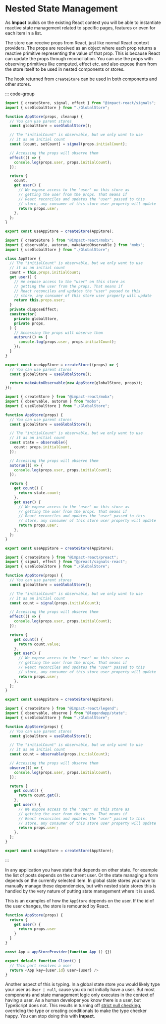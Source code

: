 # Nested State Management

As **Impact** builds on the existing React context you will be able to instantiate reactive state management related to specific pages, features or even for each item in a list.

The store can receive props from React, just like normal React context providers. The props are received as an object where each prop returns a reactive primitive representing the value of that prop. This is because React can update the props through reconciliation. You can use the props with observing primitives like computed, effect etc. and also expose them from the store itself to be used in nested components or stores.

The hook returned from `createStore` can be used in both components and other stores.

::: code-group

```ts [Impact Signals]
import { createStore, signal, effect } from "@impact-react/signals";
import { useGlobalStore } from "./GlobalStore";

function AppStore(props, cleanup) {
  // You can use parent stores
  const globalStore = useGlobalStore();

  // The "initialCount" is observable, but we only want to use
  // it as an initial count
  const [count, setCount] = signal(props.initialCount);

  // Accessing the props will observe them
  effect(() => {
    console.log(props.user, props.initialCount);
  });

  return {
    count,
    get user() {
      // We expose access to the "user" on this store as
      // getting the user from the props. That means if
      // React reconciles and updates the "user" passed to this
      // store, any consumer of this store user property will update
      return props.user;
    },
  };
}

export const useAppStore = createStore(AppStore);
```

```ts [Mobx (OO)]
import { createStore } from "@impact-react/mobx";
import { observable, autorun, makeAutoObservable } from "mobx";
import { useGlobalStore } from "./GlobalStore";

class AppStore {
  // The "initialCount" is observable, but we only want to use
  // it as an initial count
  count = this.props.initialCount;
  get user() {
    // We expose access to the "user" on this store as
    // getting the user from the props. That means if
    // React reconciles and updates the "user" passed to this
    // store, any consumer of this store user property will update
    return this.props.user;
  }
  private disposeEffect;
  constructor(
    private globalStore,
    private props,
  ) {
    // Accessing the props will observe them
    autorun(() => {
      console.log(props.user, props.initialCount);
    });
  }
}

export const useAppStore = createStore((props) => {
  // You can use parent stores
  const globalStore = useGlobalStore();

  return makeAutoObservable(new AppStore(globalStore, props));
});
```

```ts [Mobx]
import { createStore } from "@impact-react/mobx";
import { observable, autorun } from "mobx";
import { useGlobalStore } from "./GlobalStore";

function AppStore(props) {
  // You can use parent stores
  const globalStore = useGlobalStore();

  // The "initialCount" is observable, but we only want to use
  // it as an initial count
  const state = observable({
    count: props.initialCount,
  });

  // Accessing the props will observe them
  autorun(() => {
    console.log(props.user, props.initialCount);
  });

  return {
    get count() {
      return state.count;
    },
    get user() {
      // We expose access to the "user" on this store as
      // getting the user from the props. That means if
      // React reconciles and updates the "user" passed to this
      // store, any consumer of this store user property will update
      return props.user;
    },
  };
}

export const useAppStore = createStore(AppStore);
```

```ts [Preact Signals]
import { createStore } from "@impact-react/preact";
import { signal, effect } from "@preact/signals-react";
import { useGlobalStore } from "./GlobalStore";

function AppStore(props) {
  // You can use parent stores
  const globalStore = useGlobalStore();

  // The "initialCount" is observable, but we only want to use
  // it as an initial count
  const count = signal(props.initialCount);

  // Accessing the props will observe them
  effect(() => {
    console.log(props.user, props.initialCount);
  });

  return {
    get count() {
      return count.value;
    },
    get user() {
      // We expose access to the "user" on this store as
      // getting the user from the props. That means if
      // React reconciles and updates the "user" passed to this
      // store, any consumer of this store user property will update
      return props.user;
    },
  };
}

export const useAppStore = createStore(AppStore);
```

```ts [Legend State]
import { createStore } from "@impact-react/legend";
import { observable, observe } from "@legendapp/state";
import { useGlobalStore } from "./GlobalStore";

function AppStore(props) {
  // You can use parent stores
  const globalStore = useGlobalStore();

  // The "initialCount" is observable, but we only want to use
  // it as an initial count
  const count = observable(props.initialCount);

  // Accessing the props will observe them
  observe(() => {
    console.log(props.user, props.initialCount);
  });

  return {
    get count() {
      return count.get();
    },
    get user() {
      // We expose access to the "user" on this store as
      // getting the user from the props. That means if
      // React reconciles and updates the "user" passed to this
      // store, any consumer of this store user property will update
      return props.user;
    },
  };
}

export const useAppStore = createStore(AppStore);
```

:::

In any application you have state that depends on other state. For example the list of posts depends on the current user. Or the state managing a form depends on the currently selected item. In global state stores you have to manually manage these dependencies, but with nested state stores this is handled by the very nature of putting state management where it is used.

This is an examples of how the `AppStore` depends on the user. If the id of the user changes, the store is remounted by React.

```ts
function AppStore(props) {
  return {
    get user() {
      return props.user
    }
  }
}

const App = appStoreProvider(function App () {})

export default function Client() {
  // This part resolves a user
  return <App key={user.id} user={user} />
}
```

Another aspect of this is typing. In a global state store you would likely type your user as `User | null`, cause you do not initially have a user. But most components and state management logic only executes in the context of having a user. As a human developer you know there is a user, but TypeScript does not. This results in turning off [strict null checking](https://www.typescriptlang.org/tsconfig/#strictNullChecks), overriding the type or creating conditionals to make the type checker happy. You can stop doing this with **Impact**.
